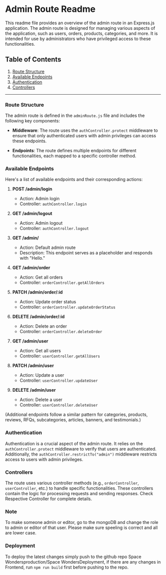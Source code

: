 # Admin Route Readme

This readme file provides an overview of the admin route in an Express.js application. The admin route is designed for managing various aspects of the application, such as users, orders, products, categories, and more. It is intended for use by administrators who have privileged access to these functionalities.

## Table of Contents

1. [Route Structure](#route-structure)
2. [Available Endpoints](#available-endpoints)
3. [Authentication](#authentication)
4. [Controllers](#controllers)

---

### Route Structure

The admin route is defined in the `adminRoute.js` file and includes the following key components:

- **Middleware**: The route uses the `authController.protect` middleware to ensure that only authenticated users with admin privileges can access these endpoints.

- **Endpoints**: The route defines multiple endpoints for different functionalities, each mapped to a specific controller method.

### Available Endpoints

Here's a list of available endpoints and their corresponding actions:

1. **POST /admin/login**

   - Action: Admin login
   - Controller: `authController.login`

2. **GET /admin/logout**

   - Action: Admin logout
   - Controller: `authController.logout`

3. **GET /admin/**

   - Action: Default admin route
   - Description: This endpoint serves as a placeholder and responds with "Hello."

4. **GET /admin/order**

   - Action: Get all orders
   - Controller: `orderController.getAllOrders`

5. **PATCH /admin/order/:id**

   - Action: Update order status
   - Controller: `orderController.updateOrderStatus`

6. **DELETE /admin/order/:id**

   - Action: Delete an order
   - Controller: `orderController.deleteOrder`

7. **GET /admin/user**

   - Action: Get all users
   - Controller: `userController.getAllUsers`

8. **PATCH /admin/user**

   - Action: Update a user
   - Controller: `userController.updateUser`

9. **DELETE /admin/user**
   - Action: Delete a user
   - Controller: `userController.deleteUser`

(Additional endpoints follow a similar pattern for categories, products, reviews, RFQs, subcategories, articles, banners, and testimonials.)

### Authentication

Authentication is a crucial aspect of the admin route. It relies on the `authController.protect` middleware to verify that users are authenticated. Additionally, the `authController.restrictTo("admin")` middleware restricts access to users with admin privileges.

### Controllers

The route uses various controller methods (e.g., `orderController`, `userController`, etc.) to handle specific functionalities. These controllers contain the logic for processing requests and sending responses.
Check Respective Controller for complete details.

### Note

To make someone admin or editor, go to the mongoDB and change the role to admin or editor of that user. Please make sure speeling is correct and all are lower case.

### Deployment

To deploy the latest changes simply push to the github repo Space Wondersproduction/Space WondersDeployment, if there are any changes in Frontend, run `npm run build` first before pushing to the repo.
